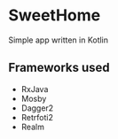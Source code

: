 # SweetHome
Simple app written in Kotlin

## Frameworks used
- RxJava
- Mosby
- Dagger2
- Retrfoti2
- Realm

